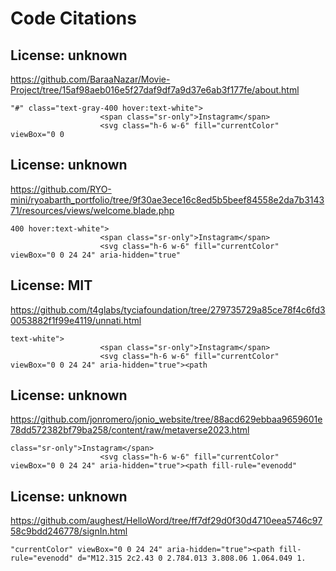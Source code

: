 # Code Citations

## License: unknown
https://github.com/BaraaNazar/Movie-Project/tree/15af98aeb016e5f27daf9df7a9d37e6ab3f177fe/about.html

```
"#" class="text-gray-400 hover:text-white">
                    <span class="sr-only">Instagram</span>
                    <svg class="h-6 w-6" fill="currentColor" viewBox="0 0
```


## License: unknown
https://github.com/RYO-mini/ryoabarth_portfolio/tree/9f30ae3ece16c8ed5b5beef84558e2da7b314371/resources/views/welcome.blade.php

```
400 hover:text-white">
                    <span class="sr-only">Instagram</span>
                    <svg class="h-6 w-6" fill="currentColor" viewBox="0 0 24 24" aria-hidden="true"
```


## License: MIT
https://github.com/t4glabs/tyciafoundation/tree/279735729a85ce78f4c6fd30053882f1f99e4119/unnati.html

```
text-white">
                    <span class="sr-only">Instagram</span>
                    <svg class="h-6 w-6" fill="currentColor" viewBox="0 0 24 24" aria-hidden="true"><path
```


## License: unknown
https://github.com/jonromero/jonio_website/tree/88acd629ebbaa9659601e78dd572382bf79ba258/content/raw/metaverse2023.html

```
class="sr-only">Instagram</span>
                    <svg class="h-6 w-6" fill="currentColor" viewBox="0 0 24 24" aria-hidden="true"><path fill-rule="evenodd"
```


## License: unknown
https://github.com/aughest/HelloWord/tree/ff7df29d0f30d4710eea5746c9758c9bdd246778/signIn.html

```
"currentColor" viewBox="0 0 24 24" aria-hidden="true"><path fill-rule="evenodd" d="M12.315 2c2.43 0 2.784.013 3.808.06 1.064.049 1.
```

